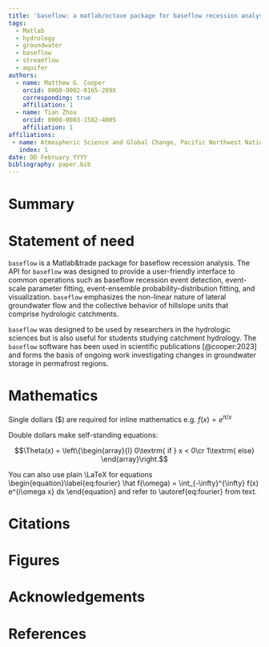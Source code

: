 ```yaml
---
title: 'baseflow: a matlab/octave package for baseflow recession analysis'
tags:
  - Matlab
  - hydrology
  - groundwater
  - baseflow
  - streamflow
  - aquifer
authors:
  - name: Matthew G. Cooper
    orcid: 0000-0002-0165-209X
    corresponding: true
    affiliation: 1
  - name: Tian Zhou
    orcid: 0000-0003-1582-4005
    affiliation: 1
affiliations:
 - name: Atmospheric Science and Global Change, Pacific Northwest National Laboratory, Richland, WA, USA
   index: 1
date: DD February YYYY
bibliography: paper.bib
---
```


# Summary

# Statement of need

`baseflow` is a Matlab&trade package for baseflow recession analysis. The API
for `baseflow` was designed to provide a user-friendly interface to common
operations such as baseflow recession event detection, event-scale parameter
fitting, event-ensemble probability-distribution fitting, and visualization.
`baseflow` emphasizes the non-linear nature of lateral groundwater flow and
the collective behavior of hillslope units that comprise hydrologic catchments.

<!-- mgc example multiple citations: [@doe99; @smith2000; @smith2004] -->
<!-- more info: https://pandoc.org/MANUAL.html#extension-citations -->

`baseflow` was designed to be used by researchers in the hydrologic sciences
but is also useful for students studying catchment hydrology. The `baseflow`
software has been used in scientific publications [@cooper:2023] and forms
the basis of ongoing work investigating changes in groundwater storage in
permafrost regions.

# Mathematics

Single dollars ($) are required for inline mathematics e.g. $f(x) = e^{\pi/x}$

Double dollars make self-standing equations:

$$\Theta(x) = \left\{\begin{array}{l}
0\textrm{ if } x < 0\cr
1\textrm{ else}
\end{array}\right.$$

You can also use plain \LaTeX for equations
\begin{equation}\label{eq:fourier}
\hat f(\omega) = \int_{-\infty}^{\infty} f(x) e^{i\omega x} dx
\end{equation}
and refer to \autoref{eq:fourier} from text.

# Citations

<!-- Citations to entries in paper.bib should be in
[rMarkdown](http://rmarkdown.rstudio.com/authoring_bibliographies_and_citations.html)
format.

If you want to cite a software repository URL (e.g. something on GitHub without a preferred
citation) then you can do it with the example BibTeX entry below for @fidgit. -->

<!-- For a quick reference, the following citation commands can be used:
- `@author:2001`  ->  "Author et al. (2001)"
- `[@author:2001]` -> "(Author et al., 2001)"
- `[@author1:2001; @author2:2001]` -> "(Author1 et al., 2001; Author2 et al., 2002)" -->

# Figures

<!-- Figures can be included like this:
![Caption for example figure.\label{fig:example}](figure.png)
and referenced from text using \autoref{fig:example}.

Figure sizes can be customized by adding an optional second parameter:
![Caption for example figure.](figure.png){ width=20% } -->

# Acknowledgements

<!-- We acknowledge contributions from Brigitta Sipocz, Syrtis Major, and Semyeong
Oh, and support from Kathryn Johnston during the genesis of this project. -->

# References
